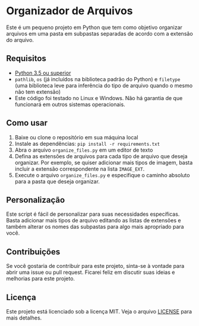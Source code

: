 # Organizador de Arquivos
Este é um pequeno projeto em Python que tem como objetivo organizar arquivos em uma pasta em subpastas separadas de acordo com a extensão do arquivo.

## Requisitos
* [Python 3.5 ou superior](https://www.python.org/downloads/)
* ``pathlib``, ``os`` (já incluídos na biblioteca padrão do Python) e ``filetype`` (uma biblioteca leve para inferência do tipo de arquivo quando o mesmo não tem extensão)
* Este código foi testado no Linux e Windows. Não há garantia de que funcionará em outros sistemas operacionais.

## Como usar
1. Baixe ou clone o repositório em sua máquina local
2. Instale as dependências: ``pip install -r requirements.txt``
3. Abra o arquivo ``organize_files.py`` em um editor de texto
4. Defina as extensões de arquivos para cada tipo de arquivo que deseja organizar. Por exemplo, se quiser adicionar mais tipos de imagem, basta incluir a extensão correspondente na lista ``IMAGE_EXT``.
5. Execute o arquivo ``organize_files.py`` e especifique o caminho absoluto para a pasta que deseja organizar.

## Personalização
Este script é fácil de personalizar para suas necessidades específicas. Basta adicionar mais tipos de arquivo editando as listas de extensões e também alterar os nomes das subpastas para algo mais apropriado para você. 

## Contribuições
Se você gostaria de contribuir para este projeto, sinta-se à vontade para abrir uma issue ou pull request. Ficarei feliz em discutir suas ideias e melhorias para este projeto.

## Licença
Este projeto está licenciado sob a licença MIT. Veja o arquivo [LICENSE](https://github.com/vilelas/file-organizer/blob/main/LICENSE) para mais detalhes.